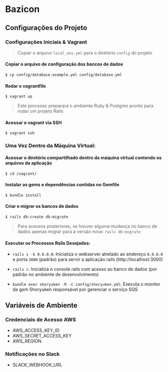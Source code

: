 # Bazicon

## Configurações do Projeto

### Configurações Iniciais & Vagrant

> Copiar o arquivo `local_env.yml` para o diretório `config` do projeto

#### Copiar o arquivo de configuração dos bancos de dados

`$ cp config/database.example.yml config/database.yml`

#### Rodar o vagrantfile

`$ vagrant up`

> Este processo preparará o ambiente Ruby & Postgres pronto para rodar um projeto Rails

#### Acessar o vagrant via SSH

`$ vagrant ssh`

### Uma Vez Dentro da Máquina Virtual:

#### Acessar o diretório compartilhado dentro da máquina virtual contendo os arquivos da aplicação

`$ cd /vagrant/`

#### Instalar as gems e dependências contidas no Gemfile

`$ bundle install`

#### Criar e migrar os bancos de dados

`$ rails db:create db:migrate`

> Para acessos posteriores, se houver alguma mudança no banco de dados apenas migrar para a versão nova: `rails db:migrate`

#### Executar os Processos Rails Desejados:

- `rails s -b 0.0.0.0`: Inicializa o webserver atrelado ao endereço `0.0.0.0` e porta `3000` (padrão) para servir a aplicação rails (http://localhost:3000)

- `rails c`: Inicializa o console rails com acesso ao banco de dados (por padrão no ambiente de desenvolvimento)

- `bundle exec shoryuken -R -C config/shoryuken.yml`: Executa o monitor da gem Shoryuken responsável por gerenciar o serviço SQS

## Variáveis de Ambiente

### Credenciais de Acesso AWS

- AWS_ACCESS_KEY_ID
- AWS_SECRET_ACCESS_KEY
- AWS_REGION

### Notificações no Slack

- SLACK_WEBHOOK_URL

